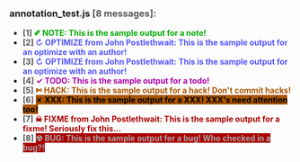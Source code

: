 <b><span style="color:#AAA">
### annotation_test.js <span style="color:#FFF"><span style="color:#555">  [8 messages]:<span style="color:#FFF">

* <span style="color:#555">[1] <span style="color:#FFF"><b><span style="color:#0A0"> ✐ NOTE: <span style="color:#FFF"><span style="color:#0A0">This is the sample output for a note!<span style="color:#FFF">  
* <span style="color:#555">[2] <span style="color:#FFF"><b><span style="color:#55F"> ↻ OPTIMIZE from John Postlethwait: <span style="color:#FFF"><span style="color:#55F">This is the sample output for an optimize with an author!<span style="color:#FFF">  
* <span style="color:#555">[3] <span style="color:#FFF"><b><span style="color:#55F"> ↻ OPTIMIZE from John Postlethwait: <span style="color:#FFF"><span style="color:#55F">This is the sample output for an optimize with an author!<span style="color:#FFF">  
* <span style="color:#555">[4] <span style="color:#FFF"><b><span style="color:#A0A"> ✓ TODO: <span style="color:#FFF"><span style="color:#A0A">This is the sample output for a todo!<span style="color:#FFF">  
* <span style="color:#555">[5] <span style="color:#FFF"><b><span style="color:#A50"> ✄ HACK: <span style="color:#FFF"><span style="color:#A50">This is the sample output for a hack! Don't commit hacks!<span style="color:#FFF">  
* <span style="color:#555">[6] <span style="color:#FFF"><b><span style="color:#000"><span style="background-color:#A50"> ✗ XXX: <span style="background-color:#000"><span style="color:#FFF"><span style="color:#000"><span style="background-color:#A50">This is the sample output for a XXX! XXX's need attention too!<span style="background-color:#000"><span style="color:#FFF">  
* <span style="color:#555">[7] <span style="color:#FFF"><b><span style="color:#A00"> ☠ FIXME from John Postlethwait: <span style="color:#FFF"><span style="color:#A00">This is the sample output for a fixme! Seriously fix this...<span style="color:#FFF">  
* <span style="color:#555">[8] <span style="color:#FFF"><b><span style="color:#AAA"><span style="background-color:#A00"> ☢ BUG: <span style="background-color:#000"><span style="color:#FFF"><span style="color:#AAA"><span style="background-color:#A00">This is the sample output for a bug! Who checked in a bug?!<span style="background-color:#000"><span style="color:#FFF">  

</span></span></span></span></span></span></span></span></b></span></span></span></span></span></span></b></span></span></span></span></span></span></span></span></span></span></b></span></span></span></span></span></span></b></span></span></span></span></span></span></b></span></span></span></span></span></span></b></span></span></span></span></span></span></b></span></span></span></span></span></span></b></span></span></span></span></span></span></b>